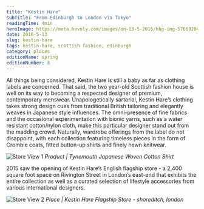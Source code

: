 ```yaml
---
title: "Kestin Hare"
subTitle: "From Edinburgh to London via Tokyo"
readingTime: 4min
heroImage: https://meta.hevnly.com/images/on-13-5-2016/hhg-img-57669204-cc3a-4121-aa70-3c00d38fac56.png
date: 2016-5-13
slug: kestin-hare
tags: kestin-hare, scottish fashion, edinburgh
category: places
editionName: spring
editionNumber: 8
---
```

All things being considered, Kestin Hare is still a baby as far as clothing labels are concerned. That said, the two year-old Scottish fashion house is well on its way to becoming a respected designer of premium, contemporary menswear. Unapologetically sartorial, Kestin Hare’s clothing takes strong design cues from traditional British tailoring and elegantly weaves in Japanese style influences. The omni-presence of fine fabrics and the occasional experimentation with bionic yarns, such as a water resistant cotton/nylon cloth, make this particular designer stand out from the madding crowd. Naturally, wardrobe offerings from the label do not disappoint, with each collection featuring timeless pieces in the form of Crombie coats, fitted button-up shirts and finely hewn knitwear.

![Store View 1](https://meta.hevnly.com/images/on-13-5-2016/hhg-img-39c5dcb0-c659-478f-8ff9-0c7042668b0e.png)
*Product | Tynemouth Japanese Woven Cotton Shirt*

2015 saw the opening of Kestin Hare’s English flagship store - a 2,400 square foot space on Rivington Street in London’s east-end that exhibits the entire collection as well as a curated selection of lifestyle accessories from various international designers.   

![Store View 2](https://meta.hevnly.com/images/on-13-5-2016/hhg-img-b729a758-2ee2-4249-8157-52012f5e92ec.png)
*Place | Kestin Hare Flagship Store - shoreditch, london*
